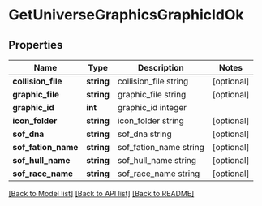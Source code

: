 # GetUniverseGraphicsGraphicIdOk

## Properties
Name | Type | Description | Notes
------------ | ------------- | ------------- | -------------
**collision_file** | **string** | collision_file string | [optional] 
**graphic_file** | **string** | graphic_file string | [optional] 
**graphic_id** | **int** | graphic_id integer | 
**icon_folder** | **string** | icon_folder string | [optional] 
**sof_dna** | **string** | sof_dna string | [optional] 
**sof_fation_name** | **string** | sof_fation_name string | [optional] 
**sof_hull_name** | **string** | sof_hull_name string | [optional] 
**sof_race_name** | **string** | sof_race_name string | [optional] 

[[Back to Model list]](../../README.md#documentation-for-models) [[Back to API list]](../../README.md#documentation-for-api-endpoints) [[Back to README]](../../README.md)

